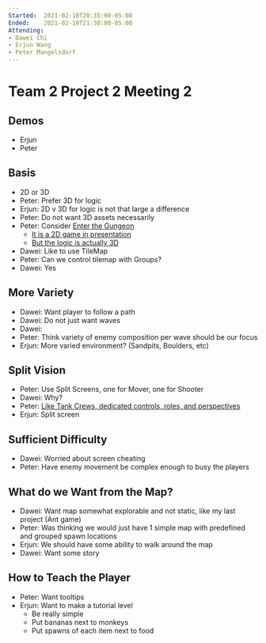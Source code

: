 ```yaml
---
Started:  2021-02-10T20:35:00-05:00
Ended:    2021-02-10T21:30:00-05:00
Attending:
- Dawei Chi
- Erjun Wang
- Peter Mangelsdorf
---
```








# Team 2 Project 2 Meeting 2






## Demos
- Erjun
- Peter







## Basis
- 2D or 3D
- Peter: Prefer 3D for logic
- Erjun: 2D v 3D for logic is not that large a difference
- Peter: Do not want 3D assets necessarily
- Peter: Consider [Enter the Gungeon](https://en.wikipedia.org/wiki/Enter_the_Gungeon)
  - [It is a 2D game in presentation](https://dodgeroll.com/gungeon/images/screenshots/screenshot1.png)
  - [But the logic is actually 3D](https://twitter.com/dodgerollgames/status/593625936131653632)
- Dawei: Like to use TileMap
- Peter: Can we control tilemap with Groups?
- Dawei: Yes








## More Variety
- Dawei: Want player to follow a path
- Dawei: Do not just want waves
- Dawei: 
- Peter: Think variety of enemy composition per wave should be our focus
- Erjun: More varied environment? (Sandpits, Boulders, etc)









## Split Vision
- Peter: Use Split Screens, one for Mover, one for Shooter
- Dawei: Why?
- Peter: [Like Tank Crews, dedicated controls, roles, and perspectives](https://en.wikipedia.org/wiki/Tank#/media/File:British_Sherman_tank_Italy_Dec_1943_IWM_NA_9992.jpg)
- Erjun: Split screen 







## Sufficient Difficulty
- Dawei: Worried about screen cheating
- Peter: Have enemy movement be complex enough to busy the players






## What do we Want from the Map?
- Dawei: Want map somewhat explorable and not static, like my last project (Ant game)
- Peter: Was thinking we would just have 1 simple map with predefined and grouped spawn locations
- Erjun: We should have some ability to walk around the map
- Dawei: Want some story






## How to Teach the Player
- Peter: Want tooltips
- Erjun: Want to make a tutorial level
  - Be really simple
  - Put bananas next to monkeys
  - Put spawns of each item next to food






